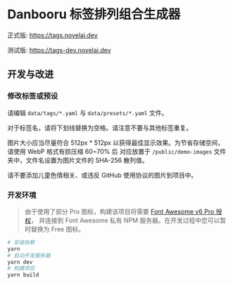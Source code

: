# Danbooru 标签排列组合生成器

正式版: https://tags.novelai.dev

测试版: https://tags-dev.novelai.dev

## 开发与改进

### 修改标签或预设

请编辑 `data/tags/*.yaml` 与 `data/presets/*.yaml` 文件。

对于标签名，请将下划线替换为空格。请注意不要与其他标签重复。

图片大小应当尽量符合 512px * 512px 以获得最佳显示效果。为节省存储空间，请使用 WebP 格式有损压缩 60~70% 后
对应放置于 `/public/demo-images` 文件夹中，文件名设置为图片文件的 SHA-256 散列值。

请不要添加儿童色情相关、或违反 GitHub 使用协议的图片到项目中。

### 开发环境

> 由于使用了部分 Pro 图标，构建该项目将需要 [Font Awesome v6 Pro 授权](https://fontawesome.com/plans)，
> 并连接到 Font Awesome 私有 NPM 服务器。在开发过程中您可以暂时替换为 Free 图标。

```bash
# 安装依赖
yarn
# 启动开发服务器
yarn dev 
# 构建项目
yarn build 
```

